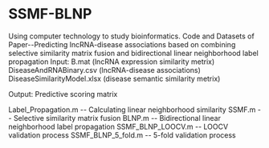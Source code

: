 # SSMF-BLNP
Using computer technology to study bioinformatics. Code and Datasets of Paper--Predicting lncRNA-disease associations based on combining selective similarity matrix fusion and bidirectional linear neighborhood label propagation
Input:
B.mat (lncRNA expression similarity metrix)
DiseaseAndRNABinary.csv (lncRNA-disease associations)
DiseaseSimilarityModel.xlsx (disease semantic similarity metrix)

Output:
Predictive scoring matrix

Label_Propagation.m -- Calculating linear neighborhood similarity
SSMF.m -- Selective similarity matrix fusion
BLNP.m -- Bidirectional linear neighborhood label propagation
SSMF_BLNP_LOOCV.m -- LOOCV validation process
SSMF_BLNP_5_fold.m -- 5-fold validation process

